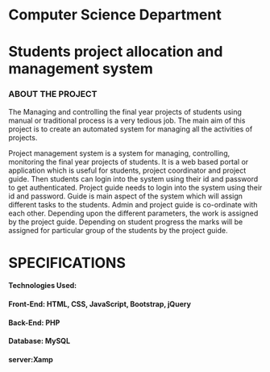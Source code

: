 # Computer Science Department

# Students project allocation and management system 

### ABOUT THE PROJECT
  The Managing and controlling the final year projects of students using manual or traditional process is a very tedious job. The main aim of this project is to create an automated system for managing all the activities of projects.
 


Project management system is a system for managing, controlling, monitoring the final year projects of students. It is a web based portal or application which is useful for students, project coordinator and project guide.  Then   students can login into the system using their id and password to get authenticated.  Project guide needs to login into the system using their id and password. Guide is main aspect of the system which will assign different tasks to the students. Admin and project guide is co-ordinate with each other. Depending upon the different parameters, the work is assigned by the project guide. Depending on student progress the marks will be assigned for particular group of the students by the project guide.

# SPECIFICATIONS

#### Technologies Used:

#### Front-End: HTML, CSS, JavaScript, Bootstrap, jQuery

#### Back-End: PHP

#### Database: MySQL

#### server:Xamp




